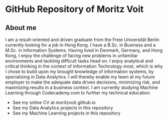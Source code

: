 # GitHub Repository of Moritz Voit

## About me
I am a result-oriented and driven graduate from the Freie Universität Berlin currently looking for a job in Hong Kong. 
I have a B.Sc. in Business and a M.Sc. in Information Systems. Having lived in Denmark, Germany, and Hong Kong, I enjoy 
the challenge of facing new problems in unfamiliar environments and tackling difficult tasks head on. I enjoy analytical 
and critical thinking in the context of Information Technology most, which is why I chose to build upon my brought knowledge 
of information systems, by specializing in Data Analytics. I will thereby enable my team at my future employer to make the
adequate data driven decisions, minimizing risk, and maximizing results in a business context. I am currently studying 
Machine Learning through Codecademy.com to further my technical education.

- See my online CV at moritzvoit.github.io
- See my Data Analytics projects in this repository
- See my Machine Learning projects in this repository




